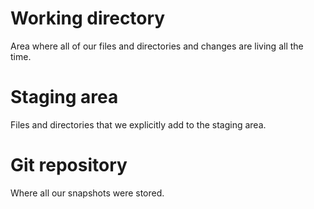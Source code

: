 # Working directory
 Area where all of our files and directories and changes are living all the time.
# Staging area
 Files and directories that we explicitly add to the staging area.
# Git repository
 Where all our snapshots were stored.
 